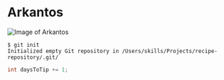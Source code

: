 
# Arkantos
![Image of Arkantos](https://static.wikia.nocookie.net/ageofempires/images/1/15/Arkantos_Icono.png/revision/latest/thumbnail/width/360/height/360?cb=20200220123021&path-prefix=es)

```
$ git init
Initialized empty Git repository in /Users/skills/Projects/recipe-repository/.git/
```

```c#
int daysToTip += 1; 
```
